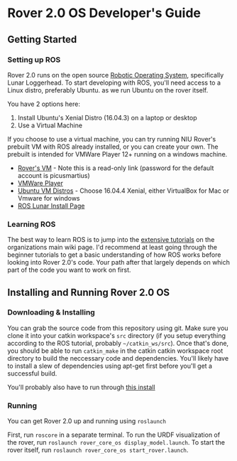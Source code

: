 # Rover 2.0 OS Developer's Guide
## Getting Started
### Setting up ROS
Rover 2.0 runs on the open source [Robotic Operating System](https://www.ros.org), specifically Lunar Loggerhead. To start developing with ROS, you'll need access to a Linux distro, preferably Ubuntu. as we run Ubuntu on the rover itself.

You have 2 options here:
1. Install Ubuntu's Xenial Distro (16.04.3) on a laptop or desktop
2. Use a Virtual Machine

If you choose to use a virtual machine, you can try running NIU Rover's prebuilt VM with ROS already installed, or you can create your own. The prebuilt is intended for VMWare Player 12+ running on a windows machine.

* [Rover's VM](https://www.dropbox.com/sh/jpjyvxjzwur0kr5/AACAhvjKlyJO1A8gTY04oAKDa?dl=0) - Note this is a read-only link (password for the default account is picusmartius)
* [VMWare Player](https://my.vmware.com/en/web/vmware/free#desktop_end_user_computing/vmware_workstation_player/14_0)
* [Ubuntu VM Distros](https://www.osboxes.org/ubuntu/) - Choose 16.04.4 Xenial, either VirtualBox for Mac or Vmware for windows
* [ROS Lunar Install Page](http://wiki.ros.org/lunar/Installation)

### Learning ROS
The best way to learn ROS is to jump into the [extensive tutorials](http://wiki.ros.org/ROS/Tutorials) on the organizations main wiki page. I'd recommend at least going through the beginner tutorials to get a basic understanding of how ROS works before looking into Rover 2.0's code. Your path after that largely depends on which part of the code you want to work on first.

## Installing and Running Rover 2.0 OS

### Downloading & Installing

You can grab the source code from this repository using git. Make sure you clone it into your catkin workspace's `src` directory (if you setup everything according to the ROS tutorial, probably `~/catkin_ws/src`). Once that's done, you should be able to run `catkin_make` in the catkin catkin workspace root directory to build the neccessary code and dependencies. You'll likely have to install a slew of dependencies using apt-get first before you'll get a successful build.

You'll probably also have to run through [this install](https://google-cartographer-ros.readthedocs.io/en/latest/index.html)

### Running
You can get Rover 2.0 up and running using `roslaunch`

First, run `roscore` in a separate terminal. To run the URDF visualization of the rover, run `roslaunch rover_core_os display_model.launch`. To start the rover itself, run `roslaunch rover_core_os start_rover.launch`.
